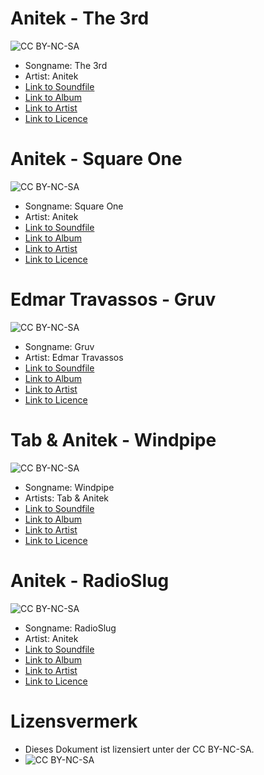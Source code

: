 # Anitek - The 3rd
![CC BY-NC-SA](http://i.creativecommons.org/l/by-nc-sa/3.0/us/88x31.png)
* Songname: The 3rd
* Artist: Anitek
* [Link to Soundfile](https://files.freemusicarchive.org/storage-freemusicarchive-org/music/blocSonic/Anitek/Lily/Anitek_-_02_-_The_3rd.mp3)
* [Link to Album](https://freemusicarchive.org/music/Anitek/Lily)
* [Link to Artist](https://freemusicarchive.org/music/Anitek)
* [Link to Licence](http://creativecommons.org/licenses/by-nc-sa/3.0/us/)

# Anitek - Square One
![CC BY-NC-SA](http://i.creativecommons.org/l/by-nc-sa/3.0/us/88x31.png)
* Songname: Square One
* Artist: Anitek
* [Link to Soundfile](https://files.freemusicarchive.org/storage-freemusicarchive-org/music/blocSonic/Anitek/ExtraLocal/Anitek_-_01_-_Square_One.mp3)
* [Link to Album](https://freemusicarchive.org/music/Anitek/ExtraLocal)
* [Link to Artist](https://freemusicarchive.org/music/Anitek)
* [Link to Licence](http://creativecommons.org/licenses/by-nc-sa/3.0/us/)

# Edmar Travassos - Gruv
![CC BY-NC-SA](http://i.creativecommons.org/l/by-nc-sa/3.0/us/88x31.png)
* Songname: Gruv
* Artist: Edmar Travassos
* [Link to Soundfile](https://archive.org/download/foot149/foot149_07-duis-gruv.mp3)
* [Link to Album](https://archive.org/details/foot149/)
* [Link to Artist](https://www.youtube.com/user/edmartravassos)
* [Link to Licence](http://creativecommons.org/licenses/by-nc-sa/3.0/us/)

# Tab & Anitek - Windpipe
![CC BY-NC-SA](http://i.creativecommons.org/l/by-nc-sa/3.0/us/88x31.png)
* Songname: Windpipe
* Artists: Tab & Anitek
* [Link to Soundfile](https://files.freemusicarchive.org/storage-freemusicarchive-org/music/blocSonic/Tab__Anitek/Luna/Tab__Anitek_-_22_-_Windpipe.mp3)
* [Link to Album](https://freemusicarchive.org/music/Anitek/Luna)
* [Link to Artist](https://freemusicarchive.org/music/Tab__Anitek)
* [Link to Licence](http://creativecommons.org/licenses/by-nc-sa/3.0/us/)

# Anitek - RadioSlug
![CC BY-NC-SA](http://i.creativecommons.org/l/by-nc-sa/3.0/us/88x31.png)
* Songname: RadioSlug
* Artist: Anitek
* [Link to Soundfile](https://files.freemusicarchive.org/storage-freemusicarchive-org/music/blocSonic/Anitek/Luna/Anitek_-_11_-_RadioSlug.mp3)
* [Link to Album](https://freemusicarchive.org/music/Anitek/Luna)
* [Link to Artist](https://freemusicarchive.org/music/Anitek)
* [Link to Licence](http://creativecommons.org/licenses/by-nc-sa/3.0/us/)

# Lizensvermerk

* Dieses Dokument ist lizensiert unter der CC BY-NC-SA.
* ![CC BY-NC-SA](http://i.creativecommons.org/l/by-nc-sa/4.0/de/88x31.png)
